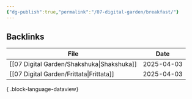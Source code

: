 ```yaml
---
{"dg-publish":true,"permalink":"/07-digital-garden/breakfast/"}
---
```


## Backlinks

| File                                          | Date       |
| --------------------------------------------- | ---------- |
| [[07 Digital Garden/Shakshuka\|Shakshuka]] | 2025-04-03 |
| [[07 Digital Garden/Frittata\|Frittata]]   | 2025-04-03 |

{ .block-language-dataview}
